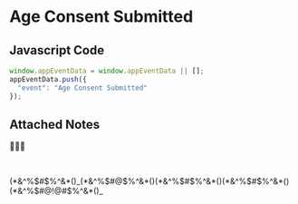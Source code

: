 # Age Consent Submitted

### 

## Javascript Code
```js
window.appEventData = window.appEventData || [];
appEventData.push({
  "event": "Age Consent Submitted"
});
```





## Attached Notes

<p>🤥🤣🥳</p>
<p>&nbsp;</p>
<p>(*&amp;^%$#$%^&amp;*()_(*&amp;^%$#@$%^&amp;*()(*&amp;^%$#$%^&amp;*()(*&amp;^%$#$%^&amp;*()(*&amp;^%$#@!@#$%^&amp;*()_</p>
